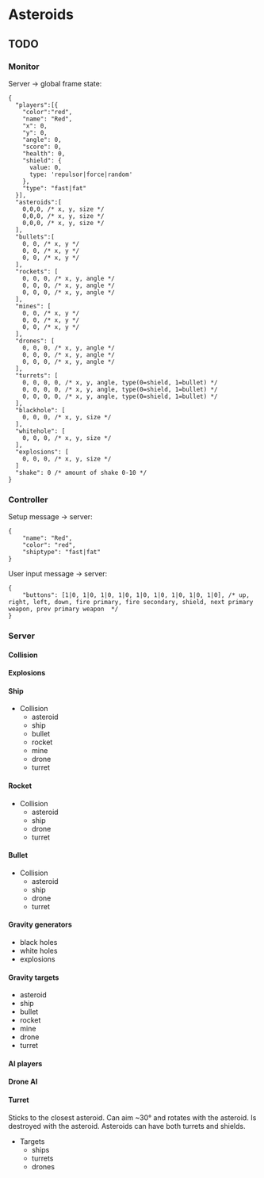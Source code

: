 # Asteroids

## TODO

### Monitor
Server -> global frame state:

    {
      "players":[{
        "color":"red",
        "name": "Red",
        "x": 0,
        "y": 0,
        "angle": 0,
        "score": 0,
        "health": 0,
        "shield": {
          value: 0,
          type: 'repulsor|force|random'
        },
        "type": "fast|fat"
      }],
      "asteroids":[
        0,0,0, /* x, y, size */
        0,0,0, /* x, y, size */
        0,0,0, /* x, y, size */
      ],
      "bullets":[
        0, 0, /* x, y */
        0, 0, /* x, y */
        0, 0, /* x, y */
      ],
      "rockets": [
        0, 0, 0, /* x, y, angle */
        0, 0, 0, /* x, y, angle */
        0, 0, 0, /* x, y, angle */
      ],
      "mines": [
        0, 0, /* x, y */
        0, 0, /* x, y */
        0, 0, /* x, y */
      ],
      "drones": [
        0, 0, 0, /* x, y, angle */
        0, 0, 0, /* x, y, angle */
        0, 0, 0, /* x, y, angle */
      ],
      "turrets": [
        0, 0, 0, 0, /* x, y, angle, type(0=shield, 1=bullet) */
        0, 0, 0, 0, /* x, y, angle, type(0=shield, 1=bullet) */
        0, 0, 0, 0, /* x, y, angle, type(0=shield, 1=bullet) */
      ],
      "blackhole": [
        0, 0, 0, /* x, y, size */
      ],
      "whitehole": [
        0, 0, 0, /* x, y, size */
      ],
      "explosions": [
        0, 0, 0, /* x, y, size */
      ]
      "shake": 0 /* amount of shake 0-10 */
    }

### Controller
Setup message -> server:

    {
        "name": "Red",
        "color": "red",
        "shiptype": "fast|fat"
    }

User input message -> server:

    {
        "buttons": [1|0, 1|0, 1|0, 1|0, 1|0, 1|0, 1|0, 1|0, 1|0], /* up, right, left, down, fire primary, fire secondary, shield, next primary weapon, prev primary weapon  */
    }

### Server

#### Collision

#### Explosions

#### Ship
* Collision
    * asteroid
    * ship
    * bullet
    * rocket
    * mine
    * drone
    * turret

#### Rocket
* Collision
    * asteroid
    * ship
    * drone
    * turret

#### Bullet
* Collision
    * asteroid
    * ship
    * drone
    * turret

#### Gravity generators
* black holes
* white holes
* explosions

#### Gravity targets
* asteroid
* ship
* bullet
* rocket
* mine
* drone
* turret

#### AI players

#### Drone AI

#### Turret
Sticks to the closest asteroid. Can aim ~30° and rotates with the asteroid. Is destroyed with the asteroid. Asteroids can have both turrets and shields.

* Targets
    * ships
    * turrets
    * drones



